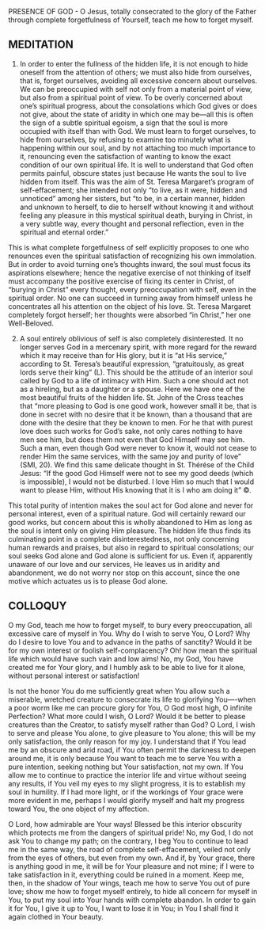 PRESENCE OF GOD - O Jesus, totally consecrated to the glory of the Father through complete forgetfulness of Yourself, teach me how to forget myself.

## MEDITATION

1. In order to enter the fullness of the hidden life, it is not enough to hide oneself from the attention of others; we must also hide from ourselves, that is, forget ourselves, avoiding all excessive concern about ourselves. We can be preoccupied with self not only from a material point of view, but also from a spiritual point of view. To be overly concerned about one’s spiritual progress, about the consolations which God gives or does not give, about the state of aridity in which one may be—all this is often the sign of a subtle spiritual egoism, a sign that the soul is more occupied with itself than with God. We must learn to forget ourselves, to hide from ourselves, by refusing to examine too minutely what is happening within our soul, and by not attaching too much importance to it, renouncing even the satisfaction of wanting to know the exact condition of our own spiritual life. It is well to understand that God often permits painful, obscure states just because He wants the soul to live hidden from itself. This was the aim of St. Teresa Margaret’s program of self-effacement; she intended not only “to live, as it were, hidden and unnoticed” among her sisters, but “to be, in a certain manner, hidden and unknown to herself, to die to herself without knowing it and without feeling any pleasure in this mystical spiritual death, burying in Christ, in a very subtle way, every thought and personal reflection, even in the spiritual and eternal order.”

This is what complete forgetfulness of self explicitly proposes to one who renounces even the spiritual satisfaction of recognizing his own immolation. But in order to avoid turning one’s thoughts inward, the soul must focus its aspirations elsewhere; hence the negative exercise of not thinking of itself must accompany the positive exercise of fixing its center in Christ, of “burying in Christ” every thought, every preoccupation with self, even in the spiritual order. No one can succeed in turning away from himself unless he concentrates all his attention on the object of his love. St. Teresa Margaret completely forgot herself; her thoughts were absorbed “in Christ,” her one Well-Beloved.


2. A soul entirely oblivious of self is also completely disinterested. It no longer serves God in a mercenary spirit, with more regard for the reward which it may receive than for His glory, but it is “at His service,” according to St. Teresa’s beautiful expression, “gratuitously, as great lords serve their king” (L). This should be the attitude of an interior soul called by God to a life of intimacy with Him. Such a one should act not as a hireling, but as a daughter or a spouse. Here we have one of the most beautiful fruits of the hidden life. St. John of the Cross teaches that “more pleasing to God is one good work, however small it be, that is done in secret with no desire that it be known, than a thousand that are done with the desire that they be known to men. For he that with purest love does such works for God’s sake, not only cares nothing to have men see him, but does them not even that God Himself may see him. Such a man, even though God were never to know it, would not cease to render Him the same services, with the same joy and purity of love” (SMI, 20). We find this same delicate thought in St. Thérése of the Child Jesus: “If the good God Himself were not to see my good deeds (which is impossible), I would not be disturbed. I love Him so much that I would want to please Him, without His knowing that it is I who am doing it” ©.

This total purity of intention makes the soul act for God alone and never for personal interest, even of a spiritual nature. God will certainly reward our good works, but concern about this is wholly abandoned to Him as long as the soul is intent only on giving Him pleasure. The hidden life thus finds its culminating point in a complete disinterestedness, not only concerning human rewards and praises, but also in regard to spiritual consolations; our soul seeks God alone and God alone is sufficient for us. Even if, apparently unaware of our love and our services, He leaves us in aridity and abandonment, we do not worry nor stop on this account, since the one motive which actuates us is to please God alone.

## COLLOQUY

O my God, teach me how to forget myself, to bury every preoccupation, all excessive care of myself in You. Why do I wish to serve You, O Lord? Why do I desire to love You and to advance in the paths of sanctity? Would it be for my own interest or foolish self-complacency? Oh! how mean the spiritual life which would have such vain and low aims! No, my God, You have created me for Your glory, and I humbly ask to be able to live for it alone, without personal interest or satisfaction!

Is not the honor You do me sufficiently great when You allow such a miserable, wretched creature to consecrate its life to glorifying You—-when a poor worm like me can procure glory for You, O God most high, O infinite Perfection? What more could I wish, O Lord? Would it be better to please creatures than the Creator, to satisfy myself rather than God? O Lord, I wish to serve and please You alone, to give pleasure to You alone; this will be my only satisfaction, the only reason for my joy. I understand that if You lead me by an obscure and arid road, if You often permit the darkness to deepen around me, it is only because You want to teach me to serve You with a pure intention, seeking nothing but Your satisfaction, not my own. If You allow me to continue to practice the interior life and virtue without seeing any results, if You veil my eyes to my slight progress, it is to establish my soul in humility. If I had more light, or if the workings of Your grace were
more evident in me, perhaps I would glorify myself and halt my progress toward You, the one object of my affection.

O Lord, how admirable are Your ways! Blessed be this interior obscurity which protects me from the dangers of spiritual pride! No, my God, I do not ask You to change my path; on the contrary, I beg You to continue to lead me in the same way, the road of complete self-effacement, veiled not only from the eyes of others, but even from my own. And if, by Your grace, there is anything good in me, it will be for Your pleasure and not mine; if I were to take satisfaction in it, everything could be ruined in a moment. Keep me, then, in the shadow of Your wings, teach me how to serve You out of pure love; show me how to forget myself entirely, to hide all concern for myself in You, to put my soul into Your hands with complete abandon. In order to gain it for You, I give it up to You, I want to lose it in You; in You I shall find it again clothed in Your beauty.